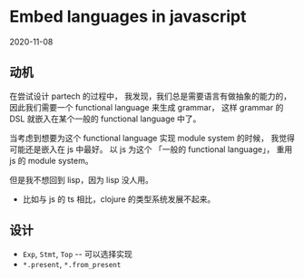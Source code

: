 # Embed languages in javascript

2020-11-08

## 动机

在尝试设计 partech 的过程中，
我发现，我们总是需要语言有做抽象的能力的，
因此我们需要一个 functional language 来生成 grammar，
这样 grammar 的 DSL 就嵌入在某个一般的 functional language 中了。

当考虑到想要为这个 functional language 实现 module system 的时候，
我觉得可能还是嵌入在 js 中最好。
以 js 为这个 「一般的 functional language」，
重用 js 的 module system。

但是我不想回到 lisp，因为 lisp 没人用。
- 比如与 js 的 ts 相比，clojure 的类型系统发展不起来。

## 设计

- `Exp`, `Stmt`, `Top` -- 可以选择实现
- `*.present`, `*.from_present`
